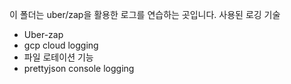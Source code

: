 이 폴더는 uber/zap을 활용한 로그를 연습하는 곳입니다.
사용된 로깅 기술
- Uber-zap
- gcp cloud logging
- 파일 로테이션 기능
- prettyjson console logging
